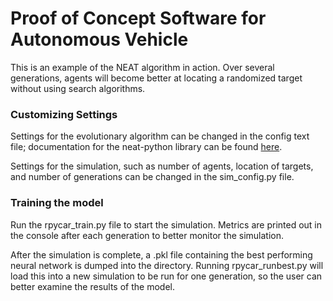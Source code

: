 # Proof of Concept Software for Autonomous Vehicle
This is an example of the NEAT algorithm in action. Over several generations, agents will become better at locating a randomized target without using search algorithms.

### Customizing Settings
Settings for the evolutionary algorithm can be changed in the config text file; documentation for the neat-python library can be found [here](https://neat-python.readthedocs.io/en/latest/).

Settings for the simulation, such as number of agents, location of targets, and number of generations can be changed in the sim_config.py file.

### Training the model
Run the rpycar_train.py file to start the simulation. Metrics are printed out in the console after each generation to better monitor the simulation.

After the simulation is complete, a .pkl file containing the best performing neural network is dumped into the directory. Running rpycar_runbest.py will load this into a new simulation to be run for one generation, so the user can better examine the results of the model.

